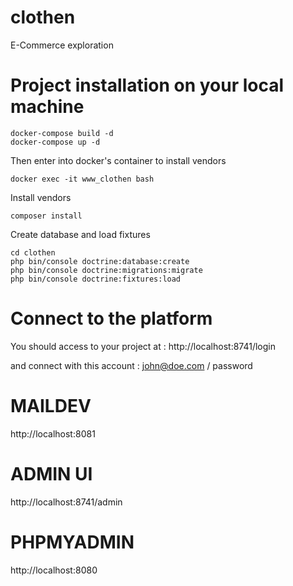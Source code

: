 # clothen
E-Commerce exploration

# Project installation on your local machine
```
docker-compose build -d
docker-compose up -d
```

Then enter into docker's container to install vendors

```
docker exec -it www_clothen bash
```

Install vendors
```
composer install
```

Create database and load fixtures
```
cd clothen
php bin/console doctrine:database:create
php bin/console doctrine:migrations:migrate
php bin/console doctrine:fixtures:load
```

# Connect to the platform
You should access to your project at :
http://localhost:8741/login

and connect with this account : 
john@doe.com / password


# MAILDEV
http://localhost:8081

# ADMIN UI
http://localhost:8741/admin

# PHPMYADMIN
http://localhost:8080
